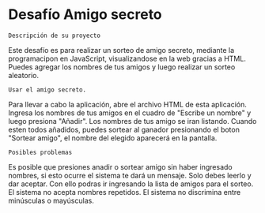 <h1>Desafío Amigo secreto</h1>

	Descripción de su proyecto
 Este desafío es para realizar un sorteo de amigo secreto, mediante la programacipon en JavaScript, visualizandose en la web gracias a HTML.
Puedes agregar los nombres de tus amigos y luego realizar un sorteo aleatorio.

	Usar el amigo secreto.
Para llevar a cabo la aplicación, abre el archivo HTML de esta aplicación. Ingresa los nombres de tus amigos en el cuadro de "Escribe un nombre" y luego presiona "Añadir". Los nombres de tus amigo se iran listando.
Cuando esten todos añadidos, puedes sortear al ganador presionando el boton "Sortear amigo", el nombre del elegido aparecerá en la pantalla.

 	Posibles problemas
 Es posible que presiones anadir o sortear amigo sin haber ingresado nombres, si esto ocurre el sistema te dará un mensaje. Solo debes leerlo y dar aceptar. Con ello podras ir ingresando la lista de amigos para el sorteo.
 El sistema no acepta nombres repetidos.
 El sistema no discrimina entre minúsculas o mayúsculas.
  

